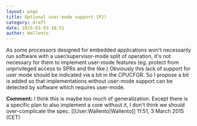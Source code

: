 ```yaml
---
layout: page
title: Optional user-mode support (P2)
category: draft
date: 2015-03-03 10:51
author: Wallento
---
```


As some processors designed for embedded applications won't necessarily run software with a user/supervisor-mode split of operation, it's not necessary for them to implement user-mode features (eg. protect from unprivileged access to SPRs and the like.) Obviously this lack of support for user mode should be indicated via a bit in the CPUCFGR. So I propose a bit is added so that implementations without user-mode support can be detected by software which requires user-mode.

**Comment:** I think this is maybe too much of generalization. Except there is a specific plan to also implement a core without it, I don't think we should over-complicate the spec. [[User:Wallento|Wallento]] 11:51, 3 March 2015 (CET)

